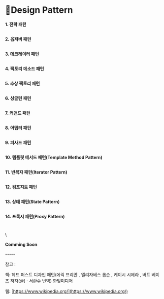 # Design Pattern

**1. 전략 패턴**

<figure><img src="https://blog.kakaocdn.net/dn/ogc3r/btr4v9mxUO1/K1Uuy8FWtvf6NmVR9Cgqo1/img.png" alt=""><figcaption></figcaption></figure>

**2. 옵저버 패턴**

<figure><img src="https://blog.kakaocdn.net/dn/dOVYKq/btr4WGhRHvc/fUAnFY90YdBviOfRX4OV70/img.png" alt=""><figcaption></figcaption></figure>

**3. 데코레이터 패턴**

<figure><img src="https://blog.kakaocdn.net/dn/vHuXZ/btr4LG3Tmxx/AZh8qsjZIrNSmcVwLkg8R0/img.png" alt=""><figcaption></figcaption></figure>

**4. 팩토리 메소드 패턴**

<figure><img src="https://blog.kakaocdn.net/dn/cKISFa/btr4LIglnDH/nDPVmcKxMDhfGZtQyKQUPk/img.png" alt=""><figcaption></figcaption></figure>

**5. 추상 팩토리 패턴**

<figure><img src="https://blog.kakaocdn.net/dn/CYSsf/btr4RzwzS1m/bIppbk8sAJy14r3F4FymNK/img.png" alt=""><figcaption></figcaption></figure>

**6. 싱글턴 패턴**

<figure><img src="https://blog.kakaocdn.net/dn/Lc4kA/btr4RAbbkyE/wKcdM1OcwWxCqBsfeArQUk/img.png" alt=""><figcaption></figcaption></figure>

**7. 커맨드 패턴**

<figure><img src="https://blog.kakaocdn.net/dn/ErgO7/btr4JLxwqah/Vt3JxkgFKweHSmw6ZuS72k/img.png" alt=""><figcaption></figcaption></figure>

**8. 어댑터 패턴**

<figure><img src="https://blog.kakaocdn.net/dn/UKgu4/btr4yk8C2OK/196XMaNa6coc8zv0Ay4SHk/img.png" alt=""><figcaption></figcaption></figure>

**9. 퍼사드 패턴**

<figure><img src="https://blog.kakaocdn.net/dn/cSDL3j/btr4xjIUKSH/7maa5uE7ItlvltIFdjjMK1/img.png" alt=""><figcaption></figcaption></figure>

**10. 템플릿 메서드 패턴(Template Method Pattern)**

<figure><img src="https://blog.kakaocdn.net/dn/bpN4OW/btr4xLywYho/GtTXQ4WbI1aqq5QmEmM00k/img.png" alt=""><figcaption></figcaption></figure>

**11. 반복자 패턴(Iterator Pattern)**

<figure><img src="https://blog.kakaocdn.net/dn/yC067/btr4w6bPY1x/shxxg1FndwmAuh9kbrSwX1/img.png" alt=""><figcaption></figcaption></figure>

**12. 컴포지트 패턴**

<figure><img src="https://blog.kakaocdn.net/dn/W7oH4/btr4DtD2vcs/op7Q4dynXe8zRC0ReoBZz1/img.png" alt=""><figcaption></figcaption></figure>

**13. 상태 패턴(State Pattern)**

<figure><img src="https://blog.kakaocdn.net/dn/l25qK/btr4yj9I3Zk/Isu6kCZxAl4TqGlAZLUltk/img.png" alt=""><figcaption></figcaption></figure>

**14. 프록시 패턴(Proxy Pattern)**

<figure><img src="https://blog.kakaocdn.net/dn/cELvrq/btr4LEZiryE/6WZpqygqPmxTjWBHvegXF1/img.png" alt=""><figcaption></figcaption></figure>

<figure><img src="https://blog.kakaocdn.net/dn/bjLfWk/btr4YtpbwlO/ezZRe8gTlFrNtUFUKoRag0/img.png" alt=""><figcaption></figcaption></figure>

\


**Comming Soon**

\-----

참고 :

책: 헤드 퍼스트 디자인 패턴(에릭 프리먼 , 엘리자베스 롭슨 , 케이시 시에라 , 버트 베이츠 저자(글) · 서환수 번역) 한빛미디어

웹: [https://www.wikipedia.org/﻿](https://www.wikipedia.org/)
